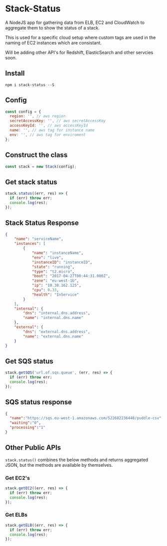 # Stack-Status
A NodeJS app for gathering data from ELB, EC2 and CloudWatch to aggregate them to show the status of a stack.

This is used for a specific cloud setup where custom tags are used in the naming of EC2 instances which are consistant.

Will be adding other API's for Redshift, ElasticSearch and other servcies soon.

## Install

```
npm i stack-status --S
```

## Config

```javascript
const config = {
  region: '', // aws region
  secretAccessKey: '', // aws secretAccessKey
  accessKeyId: '', // aws accessKeyId
  name: '', // aws tag for instance name
  env: '', // aws tag for enviroment
};
```

## Construct the class

```javascript
const stack = new Stack(config);
```

## Get stack status

```javascript
stack.status((err, res) => {
  if (err) throw err;
  console.log(res);
});
```

## Stack Status Response

```json
{
    "name": "serviceName",
    "instances": [
        {
            "name": "instanceName",
            "env": "live",
            "instanceID": "instanceID",
            "state": "running",
            "type": "t2.micro",
            "boot": "2017-04-27T00:44:31.000Z",
            "zone": "eu-west-1b",
            "ip": "10.38.162.125",
            "cpu": 0.33,
            "health": "InService"
        }
    ],
    "internal": {
        "dns": "internal.dns.address",
        "name": "internal.dns.name"
    },
    "external": {
        "dns": "external.dns.address",
        "name": "external.dns.name"
    }
}
```

## Get SQS status

```javascript
stack.getSQS('url.of.sqs.queue', (err, res) => {
  if (err) throw err;
  console.log(res);
});
```

## SQS status response

```json
{
  "name":"https://sqs.eu-west-1.amazonaws.com/522682236448/puddle-csv",
  "waiting":"0",
  "processing":"1"
}
```

## Other Public APIs

`stack.status()` combines the below methods and returns aggregated JSON, but the methods are available by themselves.

### Get EC2's

```javascript
stack.getEC2((err, res) => {
  if (err) throw err;
  console.log(res);
});
```

### Get ELBs

```javascript
stack.getELB((err, res) => {
  if (err) throw err;
  console.log(res);
});
```

